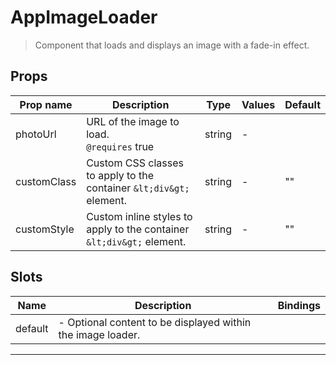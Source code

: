 # AppImageLoader

> Component that loads and displays an image with a fade-in effect.

## Props

| Prop name   | Description                                                           | Type   | Values | Default |
| ----------- | --------------------------------------------------------------------- | ------ | ------ | ------- |
| photoUrl    | URL of the image to load.<br/>`@requires` true                        | string | -      |         |
| customClass | Custom CSS classes to apply to the container `&lt;div&gt;` element.   | string | -      | ""      |
| customStyle | Custom inline styles to apply to the container `&lt;div&gt;` element. | string | -      | ""      |

## Slots

| Name    | Description                                                 | Bindings |
| ------- | ----------------------------------------------------------- | -------- |
| default | - Optional content to be displayed within the image loader. |          |

---
